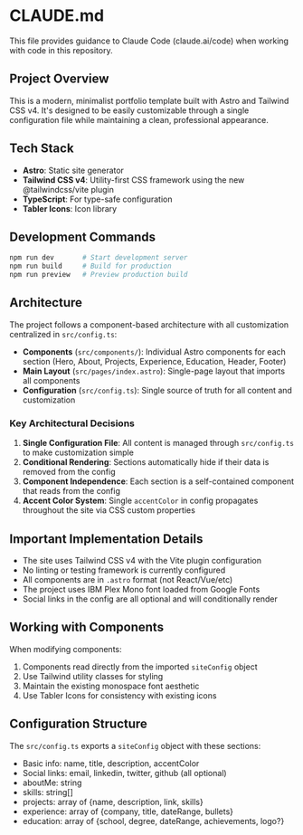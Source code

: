 # CLAUDE.md

This file provides guidance to Claude Code (claude.ai/code) when working with code in this repository.

## Project Overview

This is a modern, minimalist portfolio template built with Astro and Tailwind CSS v4. It's designed to be easily customizable through a single configuration file while maintaining a clean, professional appearance.

## Tech Stack

- **Astro**: Static site generator
- **Tailwind CSS v4**: Utility-first CSS framework using the new @tailwindcss/vite plugin
- **TypeScript**: For type-safe configuration
- **Tabler Icons**: Icon library

## Development Commands

```bash
npm run dev       # Start development server
npm run build     # Build for production
npm run preview   # Preview production build
```

## Architecture

The project follows a component-based architecture with all customization centralized in `src/config.ts`:

- **Components** (`src/components/`): Individual Astro components for each section (Hero, About, Projects, Experience, Education, Header, Footer)
- **Main Layout** (`src/pages/index.astro`): Single-page layout that imports all components
- **Configuration** (`src/config.ts`): Single source of truth for all content and customization

### Key Architectural Decisions

1. **Single Configuration File**: All content is managed through `src/config.ts` to make customization simple
2. **Conditional Rendering**: Sections automatically hide if their data is removed from the config
3. **Component Independence**: Each section is a self-contained component that reads from the config
4. **Accent Color System**: Single `accentColor` in config propagates throughout the site via CSS custom properties

## Important Implementation Details

- The site uses Tailwind CSS v4 with the Vite plugin configuration
- No linting or testing framework is currently configured
- All components are in `.astro` format (not React/Vue/etc)
- The project uses IBM Plex Mono font loaded from Google Fonts
- Social links in the config are all optional and will conditionally render

## Working with Components

When modifying components:
1. Components read directly from the imported `siteConfig` object
2. Use Tailwind utility classes for styling
3. Maintain the existing monospace font aesthetic
4. Use Tabler Icons for consistency with existing icons

## Configuration Structure

The `src/config.ts` exports a `siteConfig` object with these sections:
- Basic info: name, title, description, accentColor
- Social links: email, linkedin, twitter, github (all optional)
- aboutMe: string
- skills: string[]
- projects: array of {name, description, link, skills}
- experience: array of {company, title, dateRange, bullets}
- education: array of {school, degree, dateRange, achievements, logo?}
